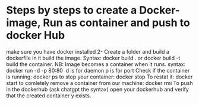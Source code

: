 # Steps by steps to create a Docker-image, Run as container and push to docker Hub
make sure you have docker installed
2- Create a folder and build a dockerfile in it
build the image. Syntax: docker build . or docker build -t <path to the dockerfile>
build the container. NB: Image becomes a container when it runs.
syntax: docker run -d -p 80:80 <image ID>            d is for daemon    p is for port 
Check if the container is running: docker ps
to stop your container: docker stop <container ID>   To restat it: docker start
to comletely remove a container from our machine: docker rmi <container ID>
To push in the dockerhub (ask chatgpt the syntax)
open your dockerhub and verify that the created container y exists.
